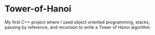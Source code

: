 # Tower-of-Hanoi

My first C++ project where I used object oriented programming, stacks, passing by reference, and recursion to write a Tower of Hanoi algorithm
